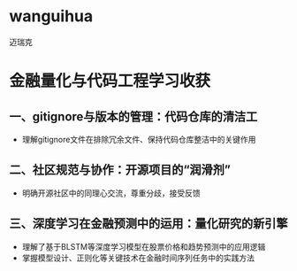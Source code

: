 # wanguihua
迈瑞克
# 金融量化与代码工程学习收获
## 一、gitignore与版本的管理：代码仓库的清洁工
- 理解gitignore文件在排除冗余文件、保持代码仓库整洁中的关键作用
## 二、社区规范与协作：开源项目的“润滑剂”
- 明确开源社区中的同理心交流，尊重分歧，接受反馈
## 三、深度学习在金融预测中的运用：量化研究的新引擎
- 理解了基于BLSTM等深度学习模型在股票价格和趋势预测中的应用逻辑
- 掌握模型设计、正则化等关键技术在金融时间序列任务中的实践方法
